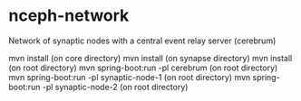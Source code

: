 # nceph-network
Network of synaptic nodes with a central event relay server (cerebrum)

mvn install (on core directory)
mvn install (on synapse directory)
mvn install (on root directory)
mvn spring-boot:run -pl cerebrum (on root directory)
mvn spring-boot:run -pl synaptic-node-1 (on root directory)
mvn spring-boot:run -pl synaptic-node-2 (on root directory)
